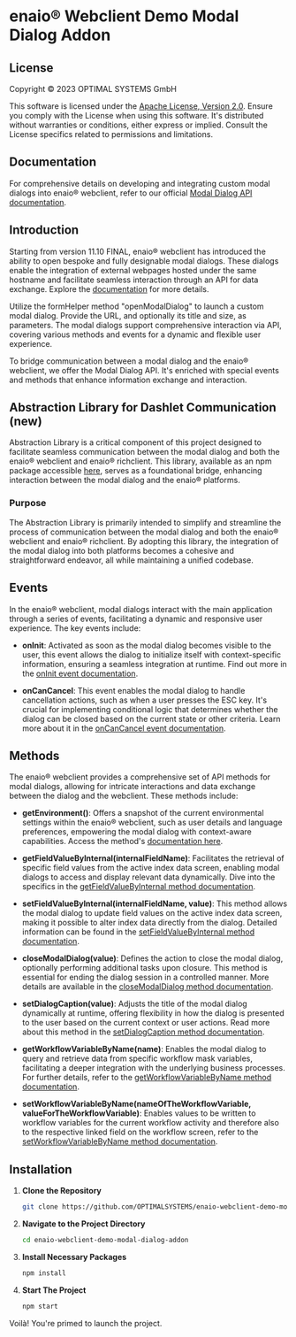 # enaio® Webclient Demo Modal Dialog Addon

## License

Copyright © 2023 OPTIMAL SYSTEMS GmbH

This software is licensed under the [Apache License, Version 2.0](http://www.apache.org/licenses/LICENSE-2.0). Ensure you comply with the License when using this software. It's distributed without warranties or conditions, either express or implied. Consult the License specifics related to permissions and limitations.

## Documentation

For comprehensive details on developing and integrating custom modal dialogs into enaio® webclient, refer to our official [Modal Dialog API documentation](https://help.optimal-systems.com/enaio_develop/x/XQCxB).

## Introduction

Starting from version 11.10 FINAL, enaio® webclient has introduced the ability to open bespoke and fully designable modal dialogs. These dialogs enable the integration of external webpages hosted under the same hostname and facilitate seamless interaction through an API for data exchange. Explore the [documentation](https://help.optimal-systems.com/enaio_develop/x/ZwCxB) for more details.

Utilize the formHelper method "openModalDialog" to launch a custom modal dialog. Provide the URL, and optionally its title and size, as parameters. The modal dialogs support comprehensive interaction via API, covering various methods and events for a dynamic and flexible user experience.

To bridge communication between a modal dialog and the enaio® webclient, we offer the Modal Dialog API. It's enriched with special events and methods that enhance information exchange and interaction.

## Abstraction Library for Dashlet Communication (new)

Abstraction Library is a critical component of this project designed to facilitate seamless communication between the modal dialog and both the enaio® webclient and enaio® richclient. This library, available as an npm package accessible [here](https://www.npmjs.com/package/@enaio-client/communication-library), serves as a foundational bridge, enhancing interaction between the modal dialog and the enaio® platforms.

### Purpose

The Abstraction Library is primarily intended to simplify and streamline the process of communication between the modal dialog  and both the enaio® webclient and enaio® richclient. By adopting this library, the integration of the modal dialog  into both platforms becomes a cohesive and straightforward endeavor, all while maintaining a unified codebase.

## Events

In the enaio® webclient, modal dialogs interact with the main application through a series of events, facilitating a dynamic and responsive user experience. The key events include:

- **onInit**: Activated as soon as the modal dialog becomes visible to the user, this event allows the dialog to initialize itself with context-specific information, ensuring a seamless integration at runtime. Find out more in the [onInit event documentation](https://help.optimal-systems.com/enaio_develop/x/cQCxB).
  
- **onCanCancel**: This event enables the modal dialog to handle cancellation actions, such as when a user presses the ESC key. It's crucial for implementing conditional logic that determines whether the dialog can be closed based on the current state or other criteria. Learn more about it in the [onCanCancel event documentation](https://help.optimal-systems.com/enaio_develop/x/-oCiBQ).

## Methods

The enaio® webclient provides a comprehensive set of API methods for modal dialogs, allowing for intricate interactions and data exchange between the dialog and the webclient. These methods include:

- **getEnvironment()**: Offers a snapshot of the current environmental settings within the enaio® webclient, such as user details and language preferences, empowering the modal dialog with context-aware capabilities. Access the method's [documentation here](https://help.optimal-systems.com/enaio_develop/x/QYAHBQ).

- **getFieldValueByInternal(internalFieldName)**: Facilitates the retrieval of specific field values from the active index data screen, enabling modal dialogs to access and display relevant data dynamically. Dive into the specifics in the [getFieldValueByInternal method documentation](https://help.optimal-systems.com/enaio_develop/x/dwCxB).

- **setFieldValueByInternal(internalFieldName, value)**: This method allows the modal dialog to update field values on the active index data screen, making it possible to alter index data directly from the dialog. Detailed information can be found in the [setFieldValueByInternal method documentation](https://help.optimal-systems.com/enaio_develop/x/IIAHBQ).

- **closeModalDialog(value)**: Defines the action to close the modal dialog, optionally performing additional tasks upon closure. This method is essential for ending the dialog session in a controlled manner. More details are available in the [closeModalDialog method documentation](https://help.optimal-systems.com/enaio_develop/x/CYA9BQ).

- **setDialogCaption(value)**: Adjusts the title of the modal dialog dynamically at runtime, offering flexibility in how the dialog is presented to the user based on the current context or user actions. Read more about this method in the [setDialogCaption method documentation](https://help.optimal-systems.com/enaio_develop/x/QYGiBQ).

- **getWorkflowVariableByName(name)**: Enables the modal dialog to query and retrieve data from specific workflow mask variables, facilitating a deeper integration with the underlying business processes. For further details, refer to the [getWorkflowVariableByName method documentation](https://help.optimal-systems.com/enaio_develop/x/o4OiBQ).

- **setWorkflowVariableByName(nameOfTheWorkflowVariable, valueForTheWorkflowVariable)**: Enables values to be written to workflow variables for the current workflow activity and therefore also to the respective linked field on the workflow screen, refer to the [setWorkflowVariableByName method documentation](https://help.optimal-systems.com/enaio_develop/display/WEB/setWorkflowVariableByName).


## Installation

1. **Clone the Repository**
    ```sh
    git clone https://github.com/OPTIMALSYSTEMS/enaio-webclient-demo-modal-dialog-addon.git
    ```

2. **Navigate to the Project Directory**
    ```sh
    cd enaio-webclient-demo-modal-dialog-addon
    ```

3. **Install Necessary Packages**
    ```sh
    npm install
    ```
4. **Start The Project**
    ```sh
    npm start
    ```
Voilà! You're primed to launch the project.